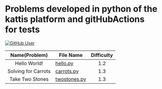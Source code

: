 # Problems developed in python of the kattis platform and gitHubActions for tests

[![GitHub User](https://img.shields.io/badge/GitHub-JohamSMC-red?style=plastic&logo=github&link=https://github.com/JohamSMC)](https://github.com/JohamSMC)


| Name(Problem) 	          | File Name                                                                                         	              | Difficulty 	|
|:-------------:	          |---------------------------------------------------------------------------------------------------	              |:----------:	|
| Hello World!  	          | [hello.py](https://github.com/JohamSMC/python-kattis-gitHubActions/blob/master/problems/hello.py) 	              | 1.2        	|
| Solving for Carrots       | [carrots.py](https://github.com/JohamSMC/python-kattis-gitHubActions/blob/master/problems/carrots.py)             | 1.3         |
| Take Two Stones	          | [twostones.py](https://github.com/JohamSMC/python-kattis-gitHubActions/blob/master/problems/twostones.py)         | 1.3         |                                                                                                      

